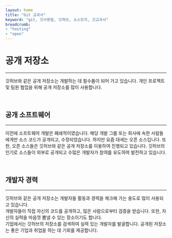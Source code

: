 ```yaml
---
layout: home
title: "Git 교과서"
keyword: "git, 깃사용법, 깃허브, 소스트리, 깃교과서"
breadcrumb:
- "hosting"
- "open"
---
```


# 공개 저장소
---
깃허브와 같은 공개 저장소는 개발하는 데 필수품이 되어 가고 있습니다. 개인 프로젝트 및 팀원 협업을 위해 공개 저장소를 많이 사용합니다.  

<br>

## 공개 소프트웨어
---
이전에 소프트웨어 개발은 폐쇄적이였습니다. 해당 개발 그룹 또는 회사에 속한 사람들에게만 소스 코드가 공개되고, 수정되었습니다. 하지만 요즘 대세는 오픈 소스입니다. 또한, 오픈 소스들은 깃허브와 같은 공개 저장소를 이용하여 진행되고 있습니다. 깃허브의 인기로 소스들이 외부로 공개되고 수많은 개발자가 참여를 유도하여 발전하고 있습니다.  

<br>

## 개발자 경력
---
깃허브와 같은 공개 저장소는 개발자들 활동과 경력을 체크해 가는 용도로 많이 사용되고 있습니다.  
개발자들이 직접 자신의 코드를 공개하고, 많은 사람으로부터 검증을 받습니다. 또한, 자신의 실력을 마음껏 뽐낼 수 있는 장소이기도 합니다.  
기업에서는 깃허브의 저장소를 검색하여 실력 있는 개발자를 발굴합니다. 공개된 저장소는 좋은 기업과 취업을 하는 데 기회를 제공합니다.  

<br>